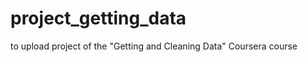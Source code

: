 project_getting_data
====================

to upload project of the "Getting and Cleaning Data" Coursera course
